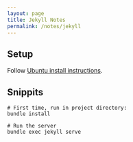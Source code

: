 ```yaml
---
layout: page
title: Jekyll Notes
permalink: /notes/jekyll
---
```


## Setup
Follow [Ubuntu install instructions](https://jekyllrb.com/docs/installation/ubuntu/).

## Snippits
```shell
# First time, run in project directory:
bundle install

# Run the server
bundle exec jekyll serve
```